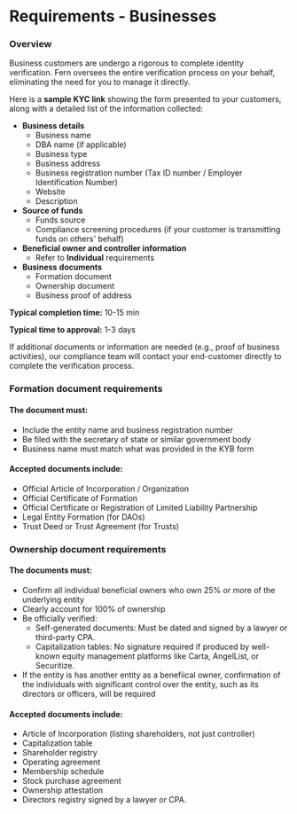 # Requirements - Businesses

### Overview

Business customers are undergo a rigorous to complete identity verification. Fern oversees the entire verification process on your behalf, eliminating the need for you to manage it directly.

Here is a **sample KYC link** showing the form presented to your customers, along with a detailed list of the information collected:

* **Business details**
  * Business name
  * DBA name (if applicable)&#x20;
  * Business type
  * Business address
  * Business registration number (Tax ID number / Employer Identification Number)
  * Website
  * Description
* **Source of funds**&#x20;
  * Funds source
  * Compliance screening procedures (if your customer is transmitting funds on others' behalf)
* **Beneficial owner and controller information**
  * Refer to **Individual** requirements
* **Business** **documents**
  * Formation document
  * Ownership document
  * Business proof of address

**Typical completion time:** 10-15 min&#x20;

**Typical time to approval:** 1-3 days

If additional documents or information are needed (e.g., proof of business activities), our compliance team will contact your end-customer directly to complete the verification process.

### Formation document requirements

#### The document must:

* Include the entity name and business registration number
* Be filed with the secretary of state or similar government body
* Business name must match what was provided in the KYB form

#### Accepted documents include:&#x20;

* Official Article of Incorporation / Organization
* Official Certificate of Formation
* Official Certificate or Registration of Limited Liability Partnership
* Legal Entity Formation (for DAOs)
* Trust Deed or Trust Agreement (for Trusts)

### Ownership document requirements

#### The documents must:&#x20;

* Confirm all individual beneficial owners who own 25% or more of the underlying entity
* Clearly account for 100% of ownership
* Be officially verified:
  * Self-generated documents: Must be dated and signed by a lawyer or third-party CPA.
  * Capitalization tables: No signature required if produced by well-known equity management platforms like Carta, AngelList, or Securitize.
* If the entity is has another entity as a benefiical owner, confirmation of the individuals with significant control over the entity, such as its directors or officers, will be required

#### Accepted documents include:

* Article of Incorporation (listing shareholders, not just controller)
* Capitalization table
* Shareholder registry
* Operating agreement
* Membership schedule
* Stock purchase agreement
* Ownership attestation&#x20;
* Directors registry signed by a lawyer or CPA.
